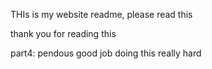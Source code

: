 THIs is my website readme, please read this

thank you for reading this

part4: pendous
good job doing this really hard